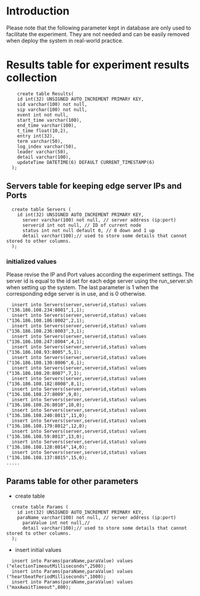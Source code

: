 # Introduction

Please note that the following parameter kept in database are only used to facilitate the experiment. They are not needed and can be easily removed when deploy the system in real-world practice.

# Results table for experiment results collection
```
	create table Results(
    id int(32) UNSIGNED AUTO_INCREMENT PRIMARY KEY, 
    sid varchar(100) not null, 
    sip varchar(100) not null, 
    event int not null,
    start_time varchar(100), 
    end_time varchar(100), 
    t_time float(10,2), 
    entry int(32), 
    term varchar(50), 
    log_index varchar(50),
    leader varchar(50), 
    detail varchar(100),
    updateTime DATETIME(6) DEFAULT CURRENT_TIMESTAMP(6)
  );
```

## Servers table for keeping edge server IPs and Ports
```
  create table Servers (
    id int(32) UNSIGNED AUTO_INCREMENT PRIMARY KEY, 
	  server varchar(100) not null, // server address (ip:port)
	  serverid int not null, // ID of current node
	  status int not null default 0, // 0 down and 1 up
	  detail varchar(100);// used to store some details that cannot stored to other columns.
  );
```
### initialized values
Please revise the IP and Port values according the experiment settings. The server id is equal to the id set for each edge server using the run_server.sh when setting up the system. The last parameter is 1 when the corresponding edge server is in use, and is 0 otherwise.

```
  insert into Servers(server,serverid,status) values ("136.186.108.234:8001",1,1);
  insert into Servers(server,serverid,status) values ("136.186.108.186:8002",2,1);
  insert into Servers(server,serverid,status) values ("136.186.108.236:8003",3,1);
  insert into Servers(server,serverid,status) values ("136.186.108.247:8004",4,1);
  insert into Servers(server,serverid,status) values ("136.186.108.93:8005",5,1);
  insert into Servers(server,serverid,status) values ("136.186.108.130:8006",6,1);
  insert into Servers(server,serverid,status) values ("136.186.108.20:8007",7,1);
  insert into Servers(server,serverid,status) values ("136.186.108.182:8008",8,1);
  insert into Servers(server,serverid,status) values ("136.186.108.27:8009",9,0);
  insert into Servers(server,serverid,status) values ("136.186.108.26:8010",10,0);
  insert into Servers(server,serverid,status) values ("136.186.108.240:8011",11,0);
  insert into Servers(server,serverid,status) values ("136.186.108.179:8012",12,0);
  insert into Servers(server,serverid,status) values ("136.186.108.59:8013",13,0);
  insert into Servers(server,serverid,status) values ("136.186.108.128:8014",14,0);
  insert into Servers(server,serverid,status) values ("136.186.108.137:8015",15,0);
.....
```

## Params table for other parameters
- create table
```
  create table Params (
    id int(32) UNSIGNED AUTO_INCREMENT PRIMARY KEY, 
    paraName varchar(100) not null, // server address (ip:port)
	  paraValue int not null,//
	  detail varchar(100);// used to store some details that cannot stored to other columns.
  );
```
- insert initial values

```
  insert into Params(paraName,paraValue) values ("electionTimeoutMilliseconds",2500);
  insert into Params(paraName,paraValue) values ("heartbeatPeriodMilliseconds",1000);
  insert into Params(paraName,paraValue) values ("maxAwaitTimeout",800);
```

